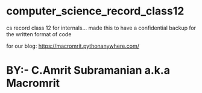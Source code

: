 # computer_science_record_class12

cs record class 12 for internals... made this to have a confidential backup for the written format of code

for our blog:
https://macromrit.pythonanywhere.com/

# BY:- C.Amrit Subramanian a.k.a Macromrit

